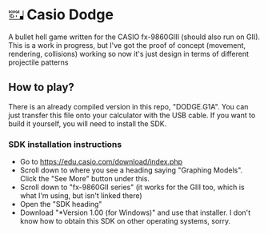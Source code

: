 # ![](MainIcon.bmp) Casio Dodge
 A bullet hell game written for the CASIO fx-9860GIII (should also run on GII).
 This is a work in progress, but I've got the proof of concept (movement, rendering, collisions) working so now it's just design in terms of different projectile patterns

## How to play?
There is an already compiled version in this repo, "DODGE.G1A". You can just transfer this file onto your calculator with the USB cable.
If you want to build it yourself, you will need to install the SDK.
### SDK installation instructions
- Go to  https://edu.casio.com/download/index.php
- Scroll down to where you see a heading saying "Graphing Models". Click the "See More" button under this.
- Scroll down to "fx-9860GII series" (it works for the GIII too, which is what I'm using, but isn't linked there)
- Open the "SDK heading"
- Download "*Version 1.00 (for Windows)" and use that installer. I don't know how to obtain this SDK on other operating systems, sorry.
